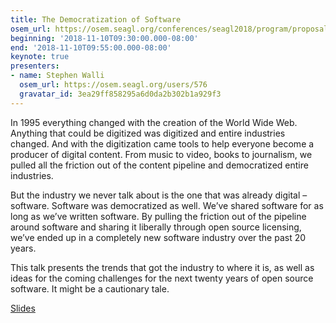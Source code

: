 ```yaml
---
title: The Democratization of Software
osem_url: https://osem.seagl.org/conferences/seagl2018/program/proposals/582
beginning: '2018-11-10T09:30:00.000-08:00'
end: '2018-11-10T09:55:00.000-08:00'
keynote: true
presenters:
- name: Stephen Walli
  osem_url: https://osem.seagl.org/users/576
  gravatar_id: 3ea29ff858295a6d0da2b302b1a929f3
---
```


In 1995 everything changed with the creation of the World Wide Web. Anything that could be digitized was digitized and entire industries changed. And with the digitization came tools to help everyone become a producer of digital content. From music to video, books to journalism, we pulled all the friction out of the content pipeline and democratized entire industries.

But the industry we never talk about is the one that was already digital – software. Software was democratized as well. We’ve shared software for as long as we’ve written software. By pulling the friction out of the pipeline around software and sharing it liberally through open source licensing, we’ve ended up in a completely new software industry over the past 20 years.

This talk presents the trends that got the industry to where it is, as well as ideas for the coming challenges for the next twenty years of open source software. It might be a cautionary tale.

[Slides](https://www.slideshare.net/stephenrwalli/the-democratization-of-software-seagl-2018)
